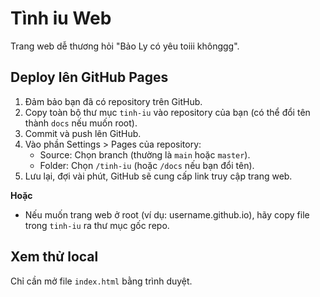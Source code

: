 # Tình iu Web

Trang web dễ thương hỏi "Bảo Ly có yêu toiii khônggg".

## Deploy lên GitHub Pages

1. Đảm bảo bạn đã có repository trên GitHub.
2. Copy toàn bộ thư mục `tinh-iu` vào repository của bạn (có thể đổi tên thành `docs` nếu muốn root).
3. Commit và push lên GitHub.
4. Vào phần Settings > Pages của repository:
   - Source: Chọn branch (thường là `main` hoặc `master`).
   - Folder: Chọn `/tinh-iu` (hoặc `/docs` nếu bạn đổi tên).
5. Lưu lại, đợi vài phút, GitHub sẽ cung cấp link truy cập trang web.

**Hoặc**
- Nếu muốn trang web ở root (ví dụ: username.github.io), hãy copy file trong `tinh-iu` ra thư mục gốc repo.

## Xem thử local
Chỉ cần mở file `index.html` bằng trình duyệt. 